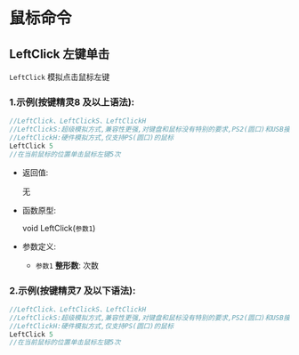 # 鼠标命令

## LeftClick 左键单击

`LeftClick` 模拟点击鼠标左键

### **1.示例(按键精灵8 及以上语法)**: 


```js
//LeftClick、LeftClickS、LeftClickH
//LeftClickS:超级模拟方式,兼容性更强,对键盘和鼠标没有特别的要求,PS2(圆口)和USB接口的鼠标都可以使用
//LeftClickH:硬件模拟方式,仅支持PS(圆口)的鼠标
LeftClick 5
//在当前鼠标的位置单击鼠标左键5次

```

- 返回值: 

    无

- 函数原型:

    void LeftClick(`参数1`)

- 参数定义:
    - `参数1` **整形数**: 次数

### **2.示例(按键精灵7 及以下语法)**:

```js
//LeftClick、LeftClickS、LeftClickH
//LeftClickS:超级模拟方式,兼容性更强,对键盘和鼠标没有特别的要求,PS2(圆口)和USB接口的鼠标都可以使用
//LeftClickH:硬件模拟方式,仅支持PS(圆口)的鼠标
LeftClick 5
//在当前鼠标的位置单击鼠标左键5次
```